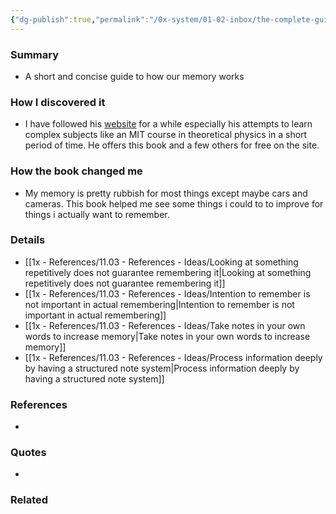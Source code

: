 ```yaml
---
{"dg-publish":true,"permalink":"/0x-system/01-02-inbox/the-complete-guide-to-memory-by-scott-young-and-jakub-jilek/","title":"The Complete Guide to Memory by Scott Young and Jakub Jilek","dgShowBacklinks":false}
---
```



### Summary
- A short and concise guide to how our memory works

### How I discovered it
- I have followed his [website](https://scotthyoung.com/) for a while especially his attempts to learn complex subjects like an MIT course in theoretical physics in a short period of time. He offers this book and a few others for free on the site.

### How the book changed me
- My memory is pretty rubbish for most things except maybe cars and cameras. This book helped me see some things i could to to improve for things i actually want to remember.

### Details
- [[1x - References/11.03 - References - Ideas/Looking at something repetitively does not guarantee remembering it\|Looking at something repetitively does not guarantee remembering it]]
- [[1x - References/11.03 - References - Ideas/Intention to remember is not important in actual remembering\|Intention to remember is not important in actual remembering]]
- [[1x - References/11.03 - References - Ideas/Take notes in your own words to increase memory\|Take notes in your own words to increase memory]]
- [[1x - References/11.03 - References - Ideas/Process information deeply by having a structured note system\|Process information deeply by having a structured note system]]

### References
- 

### Quotes
- 

### Related

